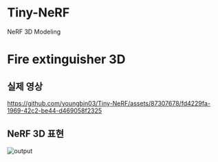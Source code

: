 # Tiny-NeRF
NeRF 3D Modeling

# Fire extinguisher 3D

## 실제 영상
https://github.com/youngbin03/Tiny-NeRF/assets/87307678/fd4229fa-1969-42c2-be44-d469058f2325

## NeRF 3D 표현
![output](https://github.com/youngbin03/Tiny-NeRF/assets/87307678/8cf82cb3-4a85-43cd-a647-28f40dbbd2d4)

